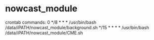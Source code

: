 # nowcast_module
crontab commands:
0 */8 * * * /usr/bin/bash /data/iPATH/nowcast_module/background.sh
*/15 * * * * /usr/bin/bash /data/iPATH/nowcast_module/CME.sh
